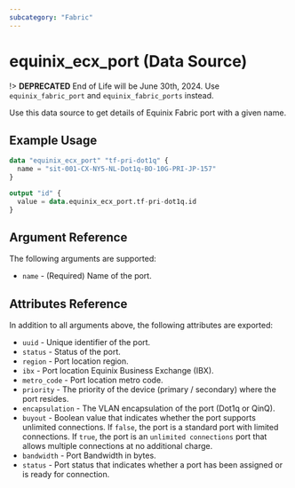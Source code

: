 ```yaml
---
subcategory: "Fabric"
---
```


# equinix_ecx_port (Data Source)

!> **DEPRECATED** End of Life will be June 30th, 2024. Use `equinix_fabric_port` and `equinix_fabric_ports` instead.

Use this data source to get details of Equinix Fabric port with a given name.

## Example Usage

```terraform
data "equinix_ecx_port" "tf-pri-dot1q" {
  name = "sit-001-CX-NY5-NL-Dot1q-BO-10G-PRI-JP-157"
}

output "id" {
  value = data.equinix_ecx_port.tf-pri-dot1q.id
}
```

## Argument Reference

The following arguments are supported:

* `name` - (Required) Name of the port.

## Attributes Reference

In addition to all arguments above, the following attributes are exported:

* `uuid` - Unique identifier of the port.
* `status` - Status of the port.
* `region` - Port location region.
* `ibx` - Port location Equinix Business Exchange (IBX).
* `metro_code` - Port location metro code.
* `priority` - The priority of the device (primary / secondary) where the port resides.
* `encapsulation` - The VLAN encapsulation of the port (Dot1q or QinQ).
* `buyout` - Boolean value that indicates whether the port supports unlimited connections. If `false`, the port is a standard port with limited connections. If `true`, the port is an `unlimited connections` port that allows multiple connections at no additional charge.
* `bandwidth` - Port Bandwidth in bytes.
* `status` - Port status that indicates whether a port has been assigned or is ready for connection.
